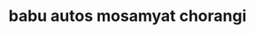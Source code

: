 ---
title: "babu autos mosamyat chorangi"
url: /karachi/babu-autos-mosamyat-chorangi/
shop: car repair
---